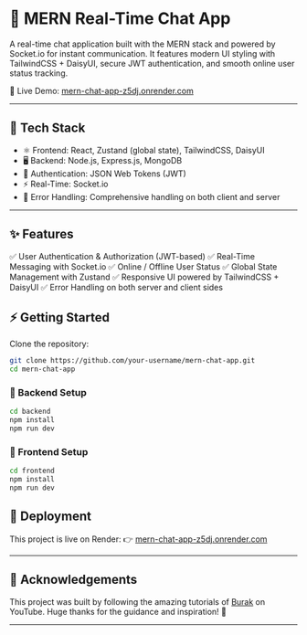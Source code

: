 
# 💬 MERN Real-Time Chat App

A real-time chat application built with the MERN stack and powered by Socket.io for instant communication.
It features modern UI styling with TailwindCSS + DaisyUI, secure JWT authentication, and smooth online user status tracking.

🔗 Live Demo: [mern-chat-app-z5dj.onrender.com](https://mern-chat-app-z5dj.onrender.com/)

---

## 🚀 Tech Stack

* ⚛️ Frontend: React, Zustand (global state), TailwindCSS, DaisyUI
* 🖥 Backend: Node.js, Express.js, MongoDB
* 🔐 Authentication: JSON Web Tokens (JWT)
* ⚡ Real-Time: Socket.io
* 🐞 Error Handling: Comprehensive handling on both client and server

---

## ✨ Features

✅ User Authentication & Authorization (JWT-based)
✅ Real-Time Messaging with Socket.io
✅ Online / Offline User Status
✅ Global State Management with Zustand
✅ Responsive UI powered by TailwindCSS + DaisyUI
✅ Error Handling on both server and client sides


## ⚡ Getting Started

Clone the repository:

```bash
git clone https://github.com/your-username/mern-chat-app.git
cd mern-chat-app
```

### 🔧 Backend Setup

```bash
cd backend
npm install
npm run dev
```

### 🎨 Frontend Setup

```bash
cd frontend
npm install
npm run dev
```

## 🌟 Deployment

This project is live on Render:
👉 [mern-chat-app-z5dj.onrender.com](https://mern-chat-app-z5dj.onrender.com/)

---

## 🙌 Acknowledgements

This project was built by following the amazing tutorials of [Burak](https://www.youtube.com/watch?v=ntKkVrQqBYY) on YouTube.
Huge thanks for the guidance and inspiration! 💙

---
